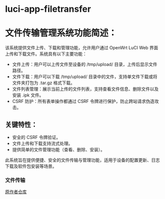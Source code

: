# luci-app-filetransfer

# 文件传输管理系统功能简述：
该系统提供文件上传、下载和管理功能，允许用户通过 OpenWrt LuCI Web 界面上传和下载文件。系统具有以下主要功能：

+ 文件上传：用户可以上传文件至设备的 /tmp/upload/ 目录，上传后显示文件路径。
+ 文件下载：用户可以下载 /tmp/upload/ 目录中的文件，支持单文件下载或将文件夹打包为 .tar.gz 格式下载。
+ 文件列表管理：展示当前上传的文件列表，支持查看文件信息、删除文件以及安装 .ipk 文件。
+ CSRF 防护：所有表单操作都通过 CSRF 令牌进行保护，防止跨站请求伪造攻击。
## 关键特性：
+ 安全的 CSRF 令牌验证。
+ 文件上传和下载支持流式处理。
+ 提供简单的文件管理功能（查看、删除、安装）。

此系统旨在提供便捷、安全的文件传输与管理功能，适用于设备的配置更新、日志下载及软件包安装等场景。


### 文件传输
[原作者仓库](https://github.com/zxl78585/luci-app-filetransfer.git)